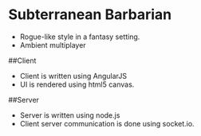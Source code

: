 Subterranean Barbarian
========
* Rogue-like style in a fantasy setting.
* Ambient multiplayer

##Client
* Client is written using AngularJS
* UI is rendered using html5 canvas.

##Server
* Server is written using node.js
* Client server communication is done using socket.io.
